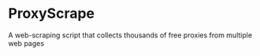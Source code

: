 # ProxyScrape
A web-scraping script that collects thousands of free proxies from multiple web pages
